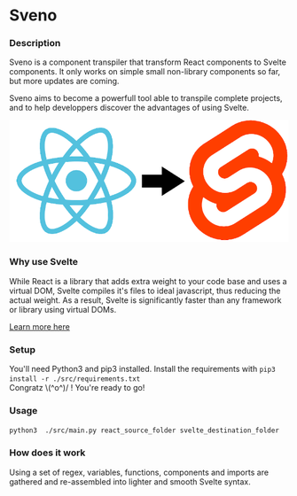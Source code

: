 # Sveno
### Description
Sveno is a component transpiler that transform React components to Svelte components. It only works on simple small non-library components so far, but more updates are coming.

Sveno aims to become a powerfull tool able to transpile complete projects, and to help developpers discover the advantages of using Svelte.

![React to Svelte](react-to-svelte.png)

### Why use Svelte
While React is a library that adds extra weight to your code base and uses a virtual DOM, Svelte compiles it's files to ideal javascript, thus reducing the actual weight. As a result, Svelte is significantly faster than any framework or library using virtual DOMs.

[Learn more here](https://svelte.dev/blog/virtual-dom-is-pure-overhead)

### Setup

You'll need Python3 and pip3 installed.
Install the requirements with `pip3 install -r ./src/requirements.txt`<br/>
Congratz \\(^o^)/ ! You're ready to go!

### Usage



`python3  ./src/main.py react_source_folder svelte_destination_folder`

### How does it work

Using a set of regex, variables, functions, components and imports are gathered and re-assembled into lighter and smooth Svelte syntax.
